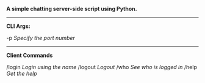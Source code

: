 **A simple chatting server-side script using Python.**

-----------------------------------

**CLI Args:**

-p <port>    *Specify the port number*

-----------------------------------

**Client Commands**

/login <name>    *Login using the name*
/logout          *Logout*
/who             *See who is logged in*
/help            *Get the help*
